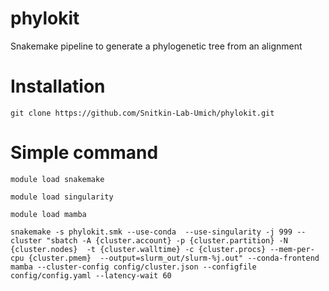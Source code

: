 # phylokit
Snakemake pipeline to generate a phylogenetic tree from an alignment 

# Installation
```
git clone https://github.com/Snitkin-Lab-Umich/phylokit.git
```

# Simple command
```
module load snakemake

module load singularity

module load mamba

snakemake -s phylokit.smk --use-conda  --use-singularity -j 999 --cluster "sbatch -A {cluster.account} -p {cluster.partition} -N {cluster.nodes}  -t {cluster.walltime} -c {cluster.procs} --mem-per-cpu {cluster.pmem}  --output=slurm_out/slurm-%j.out" --conda-frontend mamba --cluster-config config/cluster.json --configfile config/config.yaml --latency-wait 60
```
